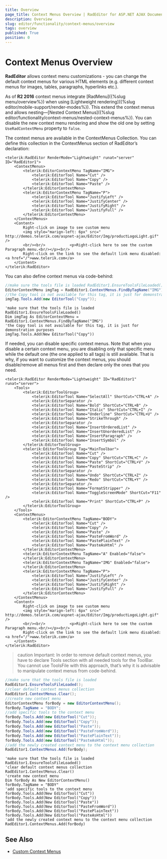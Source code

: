 ```yaml
---
title: Overview
page_title: Context Menus Overview | RadEditor for ASP.NET AJAX Documentation
description: Overview
slug: editor/functionality/context-menus/overview
tags: overview
published: True
position: 0
---
```


# Context Menus Overview

**RadEditor** allows context menu customizations - you can change the default context menus for various HTML elements (e.g. different context menus for images, tables, paragraphs, hyperlinks etc.).

As of **R2 2016** context menus integrate [RadMenu]({%slug menu/overview%}) when using [Lightweight rendering]({%slug editor/mobile-support/render-modes%}). This extend the context menus and allows nesting—[Nested Context Menus]({%slug editor/functionality/context-menus/nested-context-menus%}). You can disable the new context menu rendering and show the old one by setting `UseRadContextMenu` property to `false`.

The context menus are available in the ContextMenus Collection. You can define this collection in the ContextMenus section of RadEditor’s declaration:

````ASP.NET
<telerik:RadEditor RenderMode="Lightweight" runat="server" ID="RadEditor1">
	<ContextMenus>
		<telerik:EditorContextMenu TagName="IMG">
			<telerik:EditorTool Name="Cut" />
			<telerik:EditorTool Name="Copy" />
			<telerik:EditorTool Name="Paste" />
		</telerik:EditorContextMenu>
		<telerik:EditorContextMenu TagName="P">
			<telerik:EditorTool Name="JustifyLeft" />
			<telerik:EditorTool Name="JustifyCenter" />
			<telerik:EditorTool Name="JustifyRight" />
			<telerik:EditorTool Name="JustifyFull" />
		</telerik:EditorContextMenu>
	</ContextMenus>
	<Content>           
		Right-click on image to see custom menu           
		<img style="marign-left: 6px" src=" http://demos.telerik.com/aspnet-ajax/Editor/Img/productLogoLight.gif" />
		<br/><br/>           <p>Right-click here to see the custom Paragraph menu.<br/></p><br/>           
		Right-click on the link to see the default link menu disabled: <a href="/">www.telerik.com</a>   
	</Content>
</telerik:RadEditor>
````


You can also define context menus via code-behind:



````C#
//make sure the tools file is loaded RadEditor1.EnsureToolsFileLoaded(); 
EditorContextMenu imgTag = RadEditor1.ContextMenus.FindByTagName("IMG");
//the Copy tool is not available for this tag, it is just for demonstration purposes
imgTag.Tools.Add(new EditorTool("Copy")); 
````
````VB
'make sure that the tools file is loaded RadEditor1.EnsureToolsFileLoaded()
Dim imgTag As EditorContextMenu = RadEditor1.ContextMenus.FindByTagName("IMG")
'the Copy tool is not available for this tag, it is just for demonstration purposes
imgTag.Tools.Add(New EditorTool("Copy"))
````

If needed, you can disable specific context menus. Note that when you disable a certain context menu, you are disabling only that specific menu while the default one (the one applied to all tags) is still available. That is why, if you want to customize the context menus, you should disable/remove all menus first and then declare only the ones that you need.

````ASP.NET
<telerik:RadEditor RenderMode="Lightweight" ID="RadEditor1" runat="server">
	<Tools>
		<telerik:EditorToolGroup>
			<telerik:EditorTool Name="SelectAll" ShortCut="CTRL+A" />
			<telerik:EditorSeparator />
			<telerik:EditorTool Name="Bold" ShortCut="CTRL+B" />
			<telerik:EditorTool Name="Italic" ShortCut="CTRL+I" />
			<telerik:EditorTool Name="Underline" ShortCut="CTRL+U" />
			<telerik:EditorTool Name="StrikeThrough" />
			<telerik:EditorSeparator />
			<telerik:EditorTool Name="InsertOrderedList" />
			<telerik:EditorTool Name="InsertUnorderedList" />
			<telerik:EditorTool Name="InsertParagraph" />
			<telerik:EditorTool Name="InsertSymbol" />
		</telerik:EditorToolGroup>
		<telerik:EditorToolGroup Tag="MainToolbar">
			<telerik:EditorTool Name="Cut" />
			<telerik:EditorTool Name="Copy" ShortCut="CTRL+C" />
			<telerik:EditorTool Name="Paste" ShortCut="CTRL+V" />
			<telerik:EditorTool Name="PasteStrip" />
			<telerik:EditorSeparator />
			<telerik:EditorTool Name="Undo" ShortCut="CTRL+Z" />
			<telerik:EditorTool Name="Redo" ShortCut="CTRL+Y" />
			<telerik:EditorSeparator />
			<telerik:EditorTool Name="FormatStripper" />
			<telerik:EditorTool Name="ToggleScreenMode" ShortCut="F11" />
			<telerik:EditorTool Name="Print" ShortCut="CTRL+P" />
		</telerik:EditorToolGroup>
	</Tools>
	<ContextMenus>
		<telerik:EditorContextMenu TagName="BODY">
			<telerik:EditorTool Name="Cut" />
			<telerik:EditorTool Name="Copy" />
			<telerik:EditorTool Name="Paste" />
			<telerik:EditorTool Name="PasteFromWord" />
			<telerik:EditorTool Name="PastePlainText" />
			<telerik:EditorTool Name="PasteAsHtml" />
		</telerik:EditorContextMenu>
		<telerik:EditorContextMenu TagName="A" Enabled="false">
		</telerik:EditorContextMenu>
		<telerik:EditorContextMenu TagName="IMG" Enabled="false">
		</telerik:EditorContextMenu>
		<telerik:EditorContextMenu TagName="P">
			<telerik:EditorTool Name="JustifyLeft" />
			<telerik:EditorTool Name="JustifyCenter" />
			<telerik:EditorTool Name="JustifyRight" />
			<telerik:EditorTool Name="JustifyFull" />
		</telerik:EditorContextMenu>
	</ContextMenus>
	<Content>           
		Right-click on image to see custom menu           
		<img style="marign-left: 6px" src=" http://demos.telerik.com/aspnet-ajax/Editor/Img/productLogoLight.gif" />
		<br/><br/>           <p>Right-click here to see the custom Paragraph menu.<br/></p><br/>           
		Right-click on the link to see the default link menu disabled: <a href="/">www.telerik.com</a>   
	</Content>
</telerik:RadEditor>
````

>caution Important: In order to remove default context menus, you have to declare Tools section with all needed tools for the ToolBar. You cannot use ToolsFile with this approach, that’s why it is advisable to manipulate context menus from code-behind.


````C#
//make sure that the tools file is loaded
RadEditor1.EnsureToolsFileLoaded(); 
//clear default context menus collection 
RadEditor1.ContextMenus.Clear(); 
//create new context menu 
EditorContextMenu forBody = new EditorContextMenu(); 
forBody.TagName = "BODY"; 
//add specific tools to the context menu 
forBody.Tools.Add(new EditorTool("Cut")); 
forBody.Tools.Add(new EditorTool("Copy")); 
forBody.Tools.Add(new EditorTool("Paste")); 
forBody.Tools.Add(new EditorTool("PasteFromWord")); 
forBody.Tools.Add(new EditorTool("PastePlainText")); 
forBody.Tools.Add(new EditorTool("PasteAsHtml")); 
//add the newly created context menu to the context menu collection 
RadEditor1.ContextMenus.Add(forBody); 
````
````VB
'make sure that the tools file is loaded
RadEditor1.EnsureToolsFileLoaded()
'clear default context menus collection 
RadEditor1.ContextMenus.Clear()
'create new context menu 
Dim forBody As New EditorContextMenu()
forBody.TagName = "BODY"
'add specific tools to the context menu 
forBody.Tools.Add(New EditorTool("Cut"))
forBody.Tools.Add(New EditorTool("Copy"))
forBody.Tools.Add(New EditorTool("Paste"))
forBody.Tools.Add(New EditorTool("PasteFromWord"))
forBody.Tools.Add(New EditorTool("PastePlainText"))
forBody.Tools.Add(New EditorTool("PasteAsHtml"))
'add the newly created context menu to the context menu collection 
RadEditor1.ContextMenus.Add(forBody)
````

## See Also

 * [Custom Context Menus](http://demos.telerik.com/aspnet-ajax/Editor/Examples/ContextMenus/DefaultCS.aspx)
